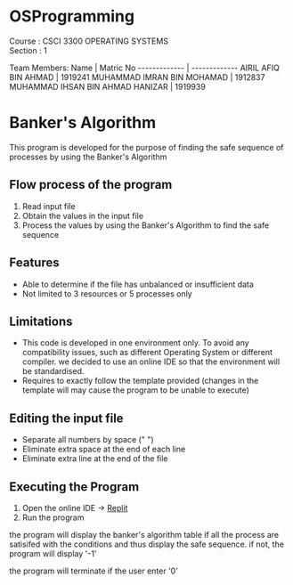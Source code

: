 # OSProgramming

Course : CSCI 3300 OPERATING SYSTEMS <br />
Section : 1

Team Members:
Name  | Matric No
------------- | -------------
AIRIL AFIQ BIN AHMAD  | 1919241
MUHAMMAD IMRAN BIN MOHAMAD  | 1912837
MUHAMMAD IHSAN BIN AHMAD HANIZAR  | 1919939

# Banker's Algorithm

This program is developed for the purpose of finding the safe sequence of processes by using the Banker's Algorithm

## Flow process of the program

1. Read input file
2. Obtain the values in the input file
3. Process the values by using the Banker's Algorithm to find the safe sequence

## Features

- Able to determine if the file has unbalanced or insufficient data
- Not limited to 3 resources or 5 processes only

## Limitations

- This code is developed in one environment only. To avoid any compatibility issues, such as different Operating System or different compiler. we decided to use an online IDE so that the environment will be standardised.
- Requires to exactly follow the template provided (changes in the template will may cause the program to be unable to execute)

## Editing the input file

- Separate all numbers by space (" ")
- Eliminate extra space at the end of each line
- Eliminate extra line at the end of the file

## Executing the Program

1. Open the online IDE -> [Replit](https://replit.com/join/cpectbkwdn-imranmohamad26)
2. Run the program

the program will display the banker's algorithm table if all the process are satisifed with the conditions and thus display the safe sequence.
if not, the program will display '-1'

the program will terminate if the user enter '0'
